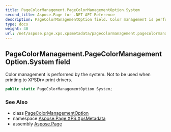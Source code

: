 ```yaml
---
title: PageColorManagement.PageColorManagementOption.System
second_title: Aspose.Page for .NET API Reference
description: PageColorManagementOption field. Color management is performed by the system. Not to be used when printing to XPSDrv print drivers
type: docs
weight: 40
url: /net/aspose.page.xps.xpsmetadata/pagecolormanagement.pagecolormanagementoption/system/
---
```

## PageColorManagement.PageColorManagementOption.System field

Color management is performed by the system. Not to be used when printing to XPSDrv print drivers.

```csharp
public static PageColorManagementOption System;
```

### See Also

* class [PageColorManagementOption](../)
* namespace [Aspose.Page.XPS.XpsMetadata](../../pagecolormanagement.pagecolormanagementoption/)
* assembly [Aspose.Page](../../../)


